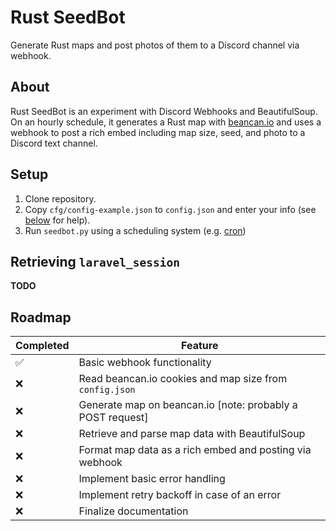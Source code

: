 # Rust SeedBot

Generate Rust maps and post photos of them to a Discord channel via webhook.

## About

Rust SeedBot is an experiment with Discord Webhooks and BeautifulSoup. On an hourly schedule, it generates a Rust map with [beancan.io](https://beancan.io/map-generate) and uses a webhook to post a rich embed including map size, seed, and photo to a Discord text channel.

## Setup

1. Clone repository.
2. Copy `cfg/config-example.json` to `config.json` and enter your info (see [below](#retrieving-laravel_session) for help).
3. Run `seedbot.py` using a scheduling system (e.g. [cron](https://debian-administration.org/article/56/Command_scheduling_with_cron))

## Retrieving `laravel_session`

**TODO**

## Roadmap

Completed | Feature
--------- | -------
:white_check_mark: | Basic webhook functionality
:x: | Read beancan.io cookies and map size from `config.json`
:x: | Generate map on beancan.io [note: probably a POST request]
:x: | Retrieve and parse map data with BeautifulSoup
:x: | Format map data as a rich embed and posting via webhook
:x: | Implement basic error handling
:x: | Implement retry backoff in case of an error
:x: | Finalize documentation
